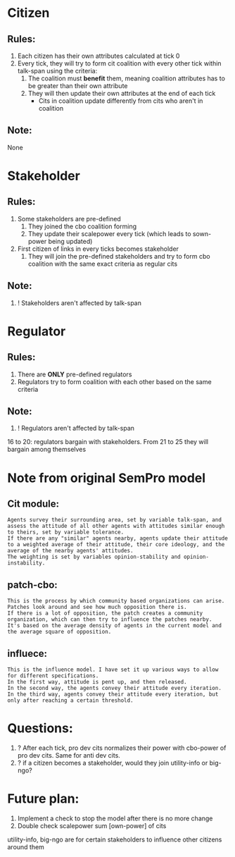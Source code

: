 # Citizen

## Rules:
1. Each citizen has their own attributes calculated at tick 0
2. Every tick, they will try to form cit coalition with every other tick within talk-span using the criteria:
   1. The coalition must **benefit** them, meaning coalition attributes has to be greater than their own attribute
   <!-- TODO: Update which attributes they update later -->
   2. They will then update their own attributes at the end of each tick
      * Cits in coalition update differently from cits who aren't in coalition

## Note:
None

# Stakeholder

## Rules:
1. Some stakeholders are pre-defined
   1. They joined the cbo coalition forming
   2. They update their scalepower every tick (which leads to sown-power being updated)
2. First citizen of links in every ticks becomes stakeholder
   1. They will join the pre-defined stakeholders and try to form cbo coalition with the same exact criteria as regular cits

## Note:
1. ! Stakeholders aren't affected by talk-span

# Regulator

## Rules:
1. There are **ONLY** pre-defined regulators
2. Regulators try to form coalition with each other based on the same criteria

## Note:
1. ! Regulators aren't affected by talk-span
<!-- ? Pre-defined regulator start updating their stuff at tick 15, but they're only active at tick >= 21, why? -->
16 to 20: regulators bargain with stakeholders. From 21 to 25 they will bargain among themselves

# Note from original SemPro model
## Cit module:
```
Agents survey their surrounding area, set by variable talk-span, and assess the attitude of all other agents with attitudes similar enough to theirs, set by variable tolerance.
If there are any "similar" agents nearby, agents update their attitude to a weighted average of their attitude, their core ideology, and the average of the nearby agents' attitudes.
The weighting is set by variables opinion-stability and opinion-instability.
```

## patch-cbo:
```
This is the process by which community based organizations can arise.  Patches look around and see how much opposition there is.
If there is a lot of opposition, the patch creates a community organization, which can then try to influence the patches nearby.
It's based on the average density of agents in the current model and the average square of opposition.
```

## influece:
```
This is the influence model. I have set it up various ways to allow for different specifications.
In the first way, attitude is pent up, and then released.
In the second way, the agents convey their attitude every iteration.
In the third way, agents convey their attitude every iteration, but only after reaching a certain threshold.
```



# Questions:
1. ? After each tick, pro dev cits normalizes their power with cbo-power of pro dev cits. Same for anti dev cits.
2. ? if a citizen becomes a stakeholder, would they join utility-info or big-ngo?

# Future plan:
1. Implement a check to stop the model after there is no more change
2. Double check scalepower sum [own-power] of cits

utility-info, big-ngo are for certain stakeholders to influence other citizens around them

